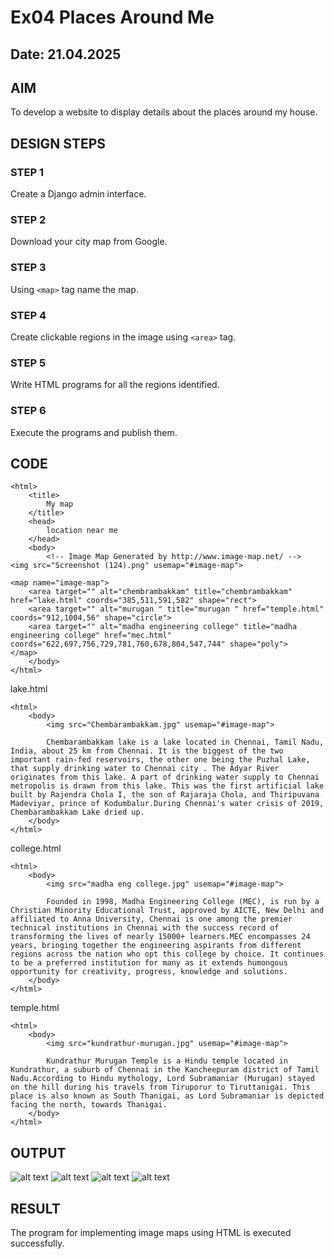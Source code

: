 # Ex04 Places Around Me
## Date: 21.04.2025

## AIM
To develop a website to display details about the places around my house.

## DESIGN STEPS

### STEP 1
Create a Django admin interface.

### STEP 2
Download your city map from Google.

### STEP 3
Using ```<map>``` tag name the map.

### STEP 4
Create clickable regions in the image using ```<area>``` tag.

### STEP 5
Write HTML programs for all the regions identified.

### STEP 6
Execute the programs and publish them.

## CODE

```
<html>
    <title>
        My map
    </title>
    <head>
        location near me
    </head>
    <body>
        <!-- Image Map Generated by http://www.image-map.net/ -->
<img src="Screenshot (124).png" usemap="#image-map">

<map name="image-map">
    <area target="" alt="chembrambakkam" title="chembrambakkam" href="lake.html" coords="385,511,591,582" shape="rect">
    <area target="" alt="murugan " title="murugan " href="temple.html" coords="912,1004,56" shape="circle">
    <area target="" alt="madha engineering college" title="madha engineering college" href="mec.html" coords="622,697,756,729,781,760,678,804,547,744" shape="poly">
</map>
    </body>
</html>
```
lake.html
```
<html>
    <body>
        <img src="Chembarambakkam.jpg" usemap="#image-map">
    
        Chembarambakkam lake is a lake located in Chennai, Tamil Nadu, India, about 25 km from Chennai. It is the biggest of the two important rain-fed reservoirs, the other one being the Puzhal Lake, that supply drinking water to Chennai city . The Adyar River originates from this lake. A part of drinking water supply to Chennai metropolis is drawn from this lake. This was the first artificial lake built by Rajendra Chola I, the son of Rajaraja Chola, and Thiripuvana Madeviyar, prince of Kodumbalur.During Chennai's water crisis of 2019, Chembarambakkam Lake dried up.
    </body>
</html>
```
college.html
```
<html>
    <body>
        <img src="madha eng college.jpg" usemap="#image-map">
        
        Founded in 1998, Madha Engineering College (MEC), is run by a Christian Minority Educational Trust, approved by AICTE, New Delhi and affiliated to Anna University, Chennai is one among the premier technical institutions in Chennai with the success record of transforming the lives of nearly 15000+ learners.MEC encompasses 24 years, bringing together the engineering aspirants from different regions across the nation who opt this college by choice. It continues to be a preferred institution for many as it extends humongous opportunity for creativity, progress, knowledge and solutions.
    </body>
</html>
```
temple.html
```
<html>
    <body>
        <img src="kundrathur-murugan.jpg" usemap="#image-map">
        
        Kundrathur Murugan Temple is a Hindu temple located in Kundrathur, a suburb of Chennai in the Kancheepuram district of Tamil Nadu.According to Hindu mythology, Lord Subramaniar (Murugan) stayed on the hill during his travels from Tiruporur to Tiruttanigai. This place is also known as South Thanigai, as Lord Subramaniar is depicted facing the north, towards Thanigai.
    </body>
</html>
```
## OUTPUT
![alt text](<Screenshot (124)-1.png>)
![alt text](<Screenshot (126).png>)
![alt text](<Screenshot (127).png>)
![alt text](<Screenshot (128).png>)





## RESULT
The program for implementing image maps using HTML is executed successfully.
